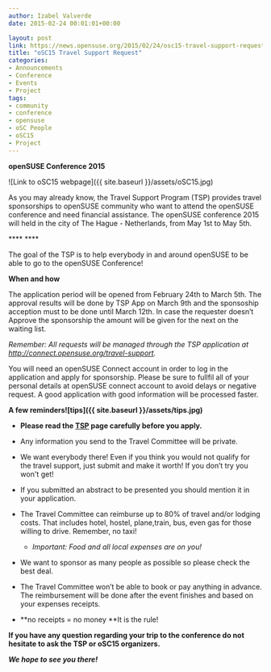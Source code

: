 ```yaml
---
author: Izabel Valverde
date: 2015-02-24 00:01:01+00:00

layout: post
link: https://news.opensuse.org/2015/02/24/osc15-travel-support-request/
title: "oSC15 Travel Support Request"
categories:
- Announcements
- Conference
- Events
- Project
tags:
- community
- conference
- opensuse
- oSC People
- oSC15
- Project
---
```

**openSUSE Conference 2015**

![Link to oSC15 webpage]({{ site.baseurl }}/assets/oSC15.jpg)



As you may already know, the Travel Support Program (TSP) provides travel sponsorships to openSUSE community who want to attend the openSUSE conference and need financial assistance. The openSUSE conference 2015 will held in the city of The Hague - Netherlands, from May 1st to May 5th.

**** ****



The goal of the TSP is to help everybody in and around openSUSE to be able to go to the openSUSE Conference!



**When and how**

The application period will be opened from February 24th to March 5th. The approval results will be done by TSP App on March 9th and the sponsoship acception must to be done until March 12th. In case the requester doesn’t Approve the sponsorship the amount will be given for the next on the waiting list.

_Remember: All requests will be managed through the TSP application at http://connect.opensuse.org/travel-support._

You will need an openSUSE Connect account in order to log in the application and apply for sponsorship. Please be sure to fullfil all of your personal details at openSUSE connect account to avoid delays or negative request. A good application with good information will be processed faster.<!-- more -->

**A few reminders![tips]({{ site.baseurl }}/assets/tips.jpg)**



	
  * ****Please read the **[**TSP**](http://opensuse.org/openSUSE:Travel_Support_Program)** page carefully before you apply.****

	
  * Any information you send to the Travel Committee will be private.

	
  * We want everybody there! Even if you think you would not qualify for the travel support, just submit and make it worth! If you don’t try you won't get!

	
  * If you submitted an abstract to be presented you should mention it in your application.

	
  * The Travel Committee can reimburse up to 80% of travel and/or lodging costs. That includes hotel, hostel, plane,train, bus, even gas for those willing to drive. Remember, no taxi!

	
    * _Important: Food and all local expenses are on you!_




	
  * We want to sponsor as many people as possible so please check the best deal.

	
  * The Travel Committee won’t be able to book or pay anything in advance. The reimbursement will be done after the event finishes and based on your expenses receipts.

	
  * **no receipts = no money **It is the rule!


**If you have any question regarding your trip to the conference do not hesitate to ask the TSP or oSC15 organizers.**

_**We hope to see you there!**_		
